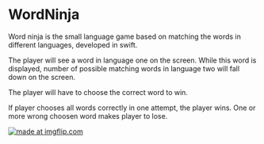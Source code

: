 # WordNinja

Word ninja is the small language game based on matching the words in different languages, developed in swift. 

The player will see a word in language one on the screen. While this word is displayed, number of possible matching words in language two will fall down on the screen.

The player will have to choose the correct word to win. 

If player chooses all words correctly in one attempt, the player wins. One or more wrong choosen word makes player to lose.

<a href="https://imgflip.com/gif/3331xe"><img src="https://i.imgflip.com/3331xe.gif" title="made at imgflip.com"/></a>
